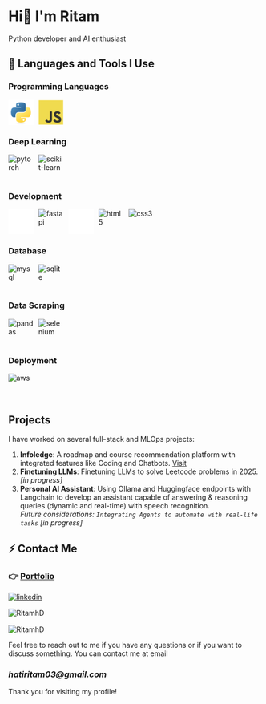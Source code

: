 <h1>Hi👋 I'm Ritam </h1>
<p>Python developer and AI enthusiast</p>

<h2>🚀 Languages and Tools I Use</h2>

<!-- Programming Languages Section -->
<h3>Programming Languages</h3>
<div style="display: flex; gap: 10px;">
  <img src="https://raw.githubusercontent.com/devicons/devicon/master/icons/python/python-original.svg" alt="python" width="50" height="50" />
  <img src="https://raw.githubusercontent.com/devicons/devicon/master/icons/javascript/javascript-original.svg" alt="javascript" width="50" height="50" />
</div>

<!-- Deep Learning Section -->
<h3>Deep Learning</h3>
<div style="display: flex; gap: 10px;">
  <img src="https://cdn.jsdelivr.net/gh/devicons/devicon@latest/icons/pytorch/pytorch-original.svg" alt="pytorch" width="50" height="50" />
  <img src="https://cdn.jsdelivr.net/gh/devicons/devicon@latest/icons/scikitlearn/scikitlearn-original.svg" alt="scikit-learn" width="50" height="50" />
</div>

<!-- Development Section -->
<h3>Development</h3>
<div style="display: flex; gap: 10px;">
  <img src="resources/flask-svgrepo-com.svg" alt="flask" width="50" height="50" />
  <img src="https://cdn.jsdelivr.net/gh/devicons/devicon@latest/icons/fastapi/fastapi-original.svg" alt="fastapi" width="50" height="50" />
  <img src="resources/langchain.png" alt="langchain" width="50" height="50" />
  <img src="https://cdn.jsdelivr.net/gh/devicons/devicon@latest/icons/html5/html5-original.svg" alt="html5" width="50" height="50" />
  <img src="https://cdn.jsdelivr.net/gh/devicons/devicon@latest/icons/css3/css3-original.svg" alt="css3" width="50" height="50" />
</div>

<!-- Database Section -->
<h3>Database</h3>
<div style="display: flex; gap: 10px;">
  <img src="https://cdn.jsdelivr.net/gh/devicons/devicon@latest/icons/mysql/mysql-original-wordmark.svg" alt="mysql" width="50" height="50" />
  <img src="https://cdn.jsdelivr.net/gh/devicons/devicon@latest/icons/sqlite/sqlite-original-wordmark.svg" alt="sqlite" height="50" width="50" />
</div>

<!-- Data Scraping Section -->
<h3>Data Scraping</h3>
<div style="display: flex; gap: 10px;">
  <img src="https://cdn.jsdelivr.net/gh/devicons/devicon@latest/icons/pandas/pandas-original-wordmark.svg" alt="pandas" width="50" height="50" />
  <img src="https://cdn.jsdelivr.net/gh/devicons/devicon@latest/icons/selenium/selenium-original.svg" alt="selenium" width="50" height="50"/>
</div>

<!-- Deployment Section -->
<h3>Deployment</h3>
<div style="display: flex; gap: 10px;">
  <img src="https://cdn.jsdelivr.net/gh/devicons/devicon@latest/icons/amazonwebservices/amazonwebservices-original-wordmark.svg" alt="aws" width="50" height="50" />
</div>

<h2>Projects</h2>
<p>I have worked on several full-stack and MLOps projects:</p>
<ol>
  <li><strong>Infoledge</strong>: A roadmap and course recommendation platform with integrated features like Coding and Chatbots. <a href="https://github.com/RitamhD/Infoledge" target="_blank">Visit</a></li>
  <li><strong>Finetuning LLMs</strong>: Finetuning LLMs to solve Leetcode problems in 2025. <em>[in progress]</em></li>
  <li><strong>Personal AI Assistant</strong>: Using Ollama and Huggingface endpoints with Langchain to develop an assistant capable of answering & reasoning queries (dynamic and real-time) with speech recognition.
      <br><em>Future considerations: <code>Integrating Agents to automate with real-life tasks</code></em> <em>[in progress]</em>
  </li>
</ol>

<h2>⚡️ Contact Me</h2>
<h3>👉 <a href="https://ritam-myportfolio.netlify.app/" target="_blank">Portfolio</a></h3>

<p><a target="_blank" href="https://www.linkedin.com/in/ritam-kumar-hati-aa3021254" style="display: inline-block;"><img src="https://img.shields.io/badge/linkedin-logo?style=for-the-badge&logo=linkedin&logoColor=white&color=%230a77b6" alt="linkedin" /></a></p>
<p><img align="center" src="https://github-readme-stats.vercel.app/api?username=RitamhD&show_icons=true&locale=en" alt="RitamhD" /></p>
<p><img align="center" src="https://github-readme-streak-stats.herokuapp.com/?user=RitamhD&" alt="RitamhD" /></p>

<p>Feel free to reach out to me if you have any questions or if you want to discuss something. You can contact me at email <h3><i>hatiritam03@gmail.com</i></h3></p>

<p>Thank you for visiting my profile!</p>
